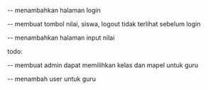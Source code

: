 -- menambahkan halaman login

-- membuat tombol nilai, siswa, logout tidak terlihat sebelum login

-- menambahkan halaman input nilai

todo:

-- membuat admin dapat memilihkan kelas dan mapel untuk guru

-- menambah user untuk guru


